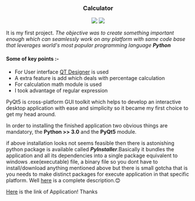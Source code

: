 <h3 align="center">Calculator</h3>
<p align="center"><img src="https://img.shields.io/badge/-Python%20-green"> <img src="https://img.shields.io/badge/-PyQt5-orange"></p>
It is my first project. <i>The objective was to create something important enough which can seamlessly work on any platform with same code base that leverages world's most popular programming language <b>Python</b></i><br/>
<h4>Some of key points :-</h4> 
<ul>
  <li>For User interface <a href="https://www.qt.io/product/ui-design-tools">QT Designer</a> is used</li>
  <li>A extra feature is add which deals with percentage calculation</li>
  <li>For calculation math module is used</li>
  <li>I took advantage of regular expression</li>
</ul> 
PyQt5 is cross-platform GUI toolkit which helps to develop an interactive desktop application with ease and simplicity so it became my first choice to get my head around.

In order to installing the finished application two obvious things are mandatory, the <b>Python >> 3.0</b> and the <b>PyQt5</b> module.

if above installation looks not seems feasible then there is astonishing python package is available called <i><b>PyInstaller</i></b>.Basically it bundles the application and all its dependencies into a single package equivalent to windows .exe(executable) file, a binary file so you dont have to install/download anything mentioned above but there is small gotcha that is you needs to make distinct packages for execute application in that specific platform.  Well <a href="https://pyinstaller.readthedocs.io/en/stable/">here</a> is a complete description.:blush: 


<a href="https://photos.app.goo.gl/jLM2e9yJVLPuZT559">Here</a> is the link of Application! Thanks

